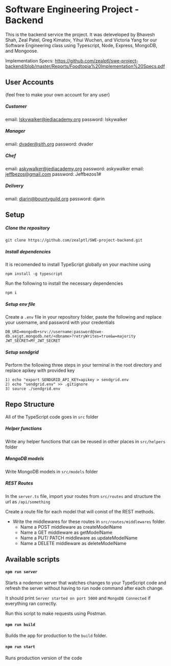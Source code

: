 # Software Engineering Project - Backend

This is the backend service the project. It was deleveloped by Bhavesh Shah, Zeal Patel, Greg Kimatov, Yihui Wuchen, and Victoria Yang for our Software Engineering class using Typescript, Node, Express, MongoDB, and Mongoose.

Implementation Specs: https://github.com/zealptl/swe-project-backend/blob/master/Reports/Foodtopia%20Implementation%20Specs.pdf


## User Accounts
(feel free to make your own account for any user)
##### Customer
email: lskywalker@jediacademy.org
password: lskywalker

##### Manager
email: dvader@sith.org
password: dvader

##### Chef
email: askywalker@jediacademy.org
password: askywalker
email: jeffbezos@gmail.com
password: Jeffbezos1#

##### Delivery
email: djarin@bountyguild.org
password: djarin

## Setup

##### Clone the repository

```
git clone https://github.com/zealptl/SWE-project-backend.git
```

##### Install dependencies

It is recomended to install TypeScript globally on your machine using

```
npm install -g typescript
```

Run the following to install the necessary dependencies

```
npm i
```

##### Setup env file

Create a `.env` file in your repository folder, paste the following and replace your username, and password with your credentials

```
DB_URI=mongodb+srv://username:password@swe-db.sejgt.mongodb.net/<dbname>?retryWrites=true&w=majority
JWT_SECRET=MY_JWT_SECRET
```

##### Setup sendgrid

Perform the following three steps in your terminal in the root directory and replace apikey with provided key

```
1) echo "export SENDGRID_API_KEY=apikey > sendgrid.env
2) echo "sendgrid.env" >> .gitignore
3) source ./sendgrid.env
```

## Repo Structure

All of the TypeScript code goes in `src` folder

##### Helper functions

Write any helper functions that can be reused in other places in `src/helpers` folder

##### MongoDB models

Write MongoDB models in `src/models` folder

##### REST Routes

In the `server.ts` file, import your routes from `src/routes` and structure the url as `/api/something`

Create a route file for each model that will conist of the REST methods.

- Write the middlewares for these routes in `src/routes/middlewares` folder.
  - Name a POST middleware as createModelName
  - Name a GET middleware as getModelName
  - Name a PUT/ PATCH middleware as updateModelName
  - Name a DELETE middleware as deleteModelName

## Available scripts

#### `npm run server`

Starts a nodemon server that watches changes to your TypeScript code and refresh the server without having to run node command after each change.

It should print `Server started on port 5000` and `MongoDB Connected` if everything ran correctly.

Run this script to make requests using Postman.

#### `npm run build`

Builds the app for production to the `build` folder.

#### `npm run start`

Runs production version of the code
